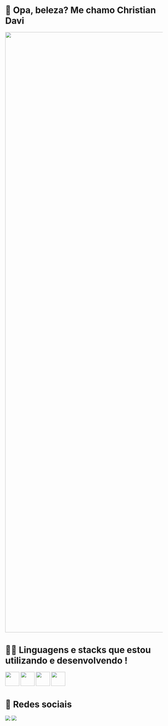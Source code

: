 # 👋 Opa, beleza? Me chamo Christian Davi


<div>
<img src="https://user-images.githubusercontent.com/112029342/195459216-f112d4b1-c467-482f-8015-f5137026ddaf.gif" width="1920px" />
</div>

# 👨‍💻 Linguagens e stacks que estou utilizando e desenvolvendo !
<div>
<img src="https://cdn.jsdelivr.net/gh/devicons/devicon/icons/html5/html5-original-wordmark.svg" width="45px" />
<img src="https://cdn.jsdelivr.net/gh/devicons/devicon/icons/css3/css3-original-wordmark.svg" width="45px" />
<img src="https://cdn.jsdelivr.net/gh/devicons/devicon/icons/javascript/javascript-original.svg" width="45px"/>
<img src="https://cdn.jsdelivr.net/gh/devicons/devicon/icons/postgresql/postgresql-original-wordmark.svg" width="45px"/>
</div>

# 📱 Redes sociais
<div>
<a href="https://www.linkedin.com/in/christian-rodrigues-670442172/" target="_blank"><img src="https://img.shields.io/badge/LinkedIn-0077B5?style=for-the-badge&logo=linkedin&logoColor=white" target="_blank"></a> 
<a href="mailto:christiandavi12345@gmail.com" target="_blank"><img src="https://img.shields.io/badge/Gmail-D14836?style=for-the-badge&logo=gmail&logoColor=white" target="_blank"></a>  
</div>
